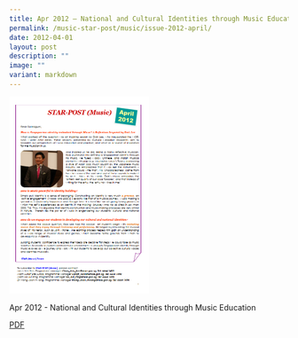 ```yaml
---
title: Apr 2012 – National and Cultural Identities through Music Education
permalink: /music-star-post/music/issue-2012-april/
date: 2012-04-01
layout: post
description: ""
image: ""
variant: markdown
---
```

<img src="/images/fbfbd.png" style="width:50%">
		 
Apr 2012 - National and Cultural Identities through Music Education

[PDF](/files/0195b1a9d_u8890.pdf)